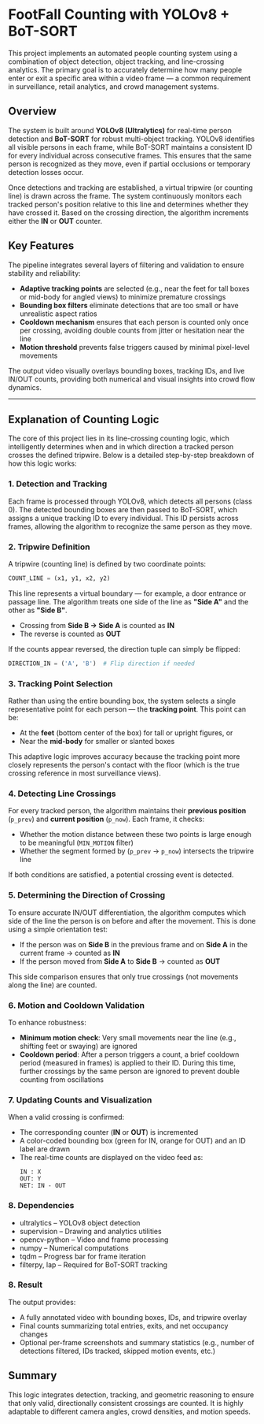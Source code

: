 # FootFall Counting with YOLOv8 + BoT-SORT

This project implements an automated people counting system using a combination of object detection, object tracking, and line-crossing analytics. The primary goal is to accurately determine how many people enter or exit a specific area within a video frame — a common requirement in surveillance, retail analytics, and crowd management systems.

## Overview

The system is built around **YOLOv8 (Ultralytics)** for real-time person detection and **BoT-SORT** for robust multi-object tracking. YOLOv8 identifies all visible persons in each frame, while BoT-SORT maintains a consistent ID for every individual across consecutive frames. This ensures that the same person is recognized as they move, even if partial occlusions or temporary detection losses occur.

Once detections and tracking are established, a virtual tripwire (or counting line) is drawn across the frame. The system continuously monitors each tracked person's position relative to this line and determines whether they have crossed it. Based on the crossing direction, the algorithm increments either the **IN** or **OUT** counter.

## Key Features

The pipeline integrates several layers of filtering and validation to ensure stability and reliability:

- **Adaptive tracking points** are selected (e.g., near the feet for tall boxes or mid-body for angled views) to minimize premature crossings
- **Bounding box filters** eliminate detections that are too small or have unrealistic aspect ratios
- **Cooldown mechanism** ensures that each person is counted only once per crossing, avoiding double counts from jitter or hesitation near the line
- **Motion threshold** prevents false triggers caused by minimal pixel-level movements

The output video visually overlays bounding boxes, tracking IDs, and live IN/OUT counts, providing both numerical and visual insights into crowd flow dynamics.

---

## Explanation of Counting Logic

The core of this project lies in its line-crossing counting logic, which intelligently determines when and in which direction a tracked person crosses the defined tripwire. Below is a detailed step-by-step breakdown of how this logic works:

### 1. Detection and Tracking

Each frame is processed through YOLOv8, which detects all persons (class 0). The detected bounding boxes are then passed to BoT-SORT, which assigns a unique tracking ID to every individual. This ID persists across frames, allowing the algorithm to recognize the same person as they move.

### 2. Tripwire Definition

A tripwire (counting line) is defined by two coordinate points:

```python
COUNT_LINE = (x1, y1, x2, y2)
```

This line represents a virtual boundary — for example, a door entrance or passage line. The algorithm treats one side of the line as **"Side A"** and the other as **"Side B"**.

- Crossing from **Side B → Side A** is counted as **IN**
- The reverse is counted as **OUT**

If the counts appear reversed, the direction tuple can simply be flipped:

```python
DIRECTION_IN = ('A', 'B')  # Flip direction if needed
```

### 3. Tracking Point Selection

Rather than using the entire bounding box, the system selects a single representative point for each person — the **tracking point**. This point can be:

- At the **feet** (bottom center of the box) for tall or upright figures, or
- Near the **mid-body** for smaller or slanted boxes

This adaptive logic improves accuracy because the tracking point more closely represents the person's contact with the floor (which is the true crossing reference in most surveillance views).

### 4. Detecting Line Crossings

For every tracked person, the algorithm maintains their **previous position** (`p_prev`) and **current position** (`p_now`). Each frame, it checks:

- Whether the motion distance between these two points is large enough to be meaningful (`MIN_MOTION` filter)
- Whether the segment formed by (`p_prev` → `p_now`) intersects the tripwire line

If both conditions are satisfied, a potential crossing event is detected.

### 5. Determining the Direction of Crossing

To ensure accurate IN/OUT differentiation, the algorithm computes which side of the line the person is on before and after the movement. This is done using a simple orientation test:

- If the person was on **Side B** in the previous frame and on **Side A** in the current frame → counted as **IN**
- If the person moved from **Side A** to **Side B** → counted as **OUT**

This side comparison ensures that only true crossings (not movements along the line) are counted.

### 6. Motion and Cooldown Validation

To enhance robustness:

- **Minimum motion check**: Very small movements near the line (e.g., shifting feet or swaying) are ignored
- **Cooldown period**: After a person triggers a count, a brief cooldown period (measured in frames) is applied to their ID. During this time, further crossings by the same person are ignored to prevent double counting from oscillations

### 7. Updating Counts and Visualization

When a valid crossing is confirmed:

- The corresponding counter (**IN** or **OUT**) is incremented
- A color-coded bounding box (green for IN, orange for OUT) and an ID label are drawn
- The real-time counts are displayed on the video feed as:
  ```
  IN : X
  OUT: Y
  NET: IN - OUT
  ```

### 8. Dependencies

- ultralytics – YOLOv8 object detection
- supervision – Drawing and analytics utilities
- opencv-python – Video and frame processing
- numpy – Numerical computations
- tqdm – Progress bar for frame iteration
- filterpy, lap – Required for BoT-SORT tracking

### 8. Result

The output provides:

- A fully annotated video with bounding boxes, IDs, and tripwire overlay
- Final counts summarizing total entries, exits, and net occupancy changes
- Optional per-frame screenshots and summary statistics (e.g., number of detections filtered, IDs tracked, skipped motion events, etc.)


## Summary

This logic integrates detection, tracking, and geometric reasoning to ensure that only valid, directionally consistent crossings are counted. It is highly adaptable to different camera angles, crowd densities, and motion speeds.

